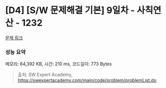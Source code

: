 # [D4] [S/W 문제해결 기본] 9일차 - 사칙연산 - 1232 

[문제 링크](https://swexpertacademy.com/main/code/problem/problemDetail.do?contestProbId=AV141J8KAIcCFAYD) 

### 성능 요약

메모리: 64,392 KB, 시간: 210 ms, 코드길이: 773 Bytes



> 출처: SW Expert Academy, https://swexpertacademy.com/main/code/problem/problemList.do